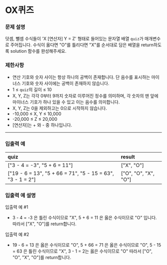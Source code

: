 # OX퀴즈

### 문제 설명

덧셈, 뺄셈 수식들이 'X [연산자] Y = Z' 형태로 들어있는 문자열 배열 `quiz`가 매개변수로 주어집니다. 수식이 옳다면 "O"를 틀리다면 "X"를 순서대로 담은 배열을 return하도록 solution 함수를 완성해주세요.

### 제한사항
- 연산 기호와 숫자 사이는 항상 하나의 공백이 존재합니다. 단 음수를 표시하는 마이너스 기호와 숫자 사이에는 공백이 존재하지 않습니다.
- 1 ≤ `quiz`의 길이 ≤ 10
- X, Y, Z는 각각 0부터 9까지 숫자로 이루어진 정수를 의미하며, 각 숫자의 맨 앞에 마이너스 기호가 하나 있을 수 있고 이는 음수를 의미합니다.
- X, Y, Z는 0을 제외하고는 0으로 시작하지 않습니다.
- -10,000 ≤ X, Y ≤ 10,000
- -20,000 ≤ Z ≤ 20,000
- [연산자]는 + 와 - 중 하나입니다.

---

### 입출력 예
|quiz|result|
|:---|:---|
|["3 - 4 = -3", "5 + 6 = 11"]|["X", "O"]|
|["19 - 6 = 13", "5 + 66 = 71", "5 - 15 = 63", "3 - 1 = 2"]|["O", "O", "X", "O"]|

### 입출력 예 설명
입출력 예 #1
- 3 - 4 = -3 은 틀린 수식이므로 "X", 5 + 6 = 11 은 옳은 수식이므로 "O" 입니다. 따라서 ["X", "O"]를 return합니다.

입출력 예 #2
- 19 - 6 = 13 은 옳은 수식이므로 "O", 5 + 66 = 71 은 옳은 수식이므로 "O", 5 - 15 = 63 은 틀린 수식이므로 "X", 3 - 1 = 2는 옳은 수식이므로 "O" 따라서 ["O", "O", "X", "O"]를 return합니다.
